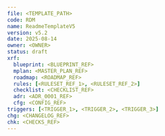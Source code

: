 ```yaml
---
file: <TEMPLATE_PATH>
code: RDM
name: ReadmeTemplateV5
version: v5.2
date: 2025-08-14
owner: <OWNER>
status: draft
xrf:
  blueprint: <BLUEPRINT_REF>
  mplan: <MASTER_PLAN_REF>
  roadmap: <ROADMAP_REF>
  rules: [<RULESET_REF_1>, <RULESET_REF_2>]
  checklist: <CHECKLIST_REF>
  adr: <ADR_0001_REF>
  cfg: <CONFIG_REF>
triggers: [<TRIGGER_1>, <TRIGGER_2>, <TRIGGER_3>]
chg: <CHANGELOG_REF>
chk: <CHECKS_REF>
---
```


# <TITLE> — README (<VER>)

> **Modo**: `<root|module|RDM_H|RDM_AI>` · **Arquitectura**: `<ARCH>`  
> Plantilla **universal** (no acoplada a rutas ni nombres). Usar solo **placeholders**.

---

## 0) Panel rápido de edición (dinámico)

> ⚙️ Rellená estos campos; podés referenciarlos en todo el documento.

- **ARCH**: `<ARCH>`  
- **VER**: `<VER>`  
- **OWNER**: `<Owner|Team>`  
- **NAMESPACE/MÓDULO**: `<NAMESPACE>`  
- **ENTRYPOINT/COMANDO**: `<ENTRY_CMD>`  
- **FOLDER**: `<ABSOLUTE_OR_RELATIVE_FOLDER>`

**Badges (opcionales)**

```
[![CI](<URL_CI_BADGE>)](<URL_CI_RUN>) [![Coverage](<URL_COV_BADGE>)](<URL_COV_REPORT>) [![Style](<URL_STYLE_BADGE>)](<URL_LINT_REPORT>)
```

> **Nota**: todos los campos entre `<>` son editables y **no** deben contener rutas fijas de la repo.

---

## Índice
- [1) Propósito](#1-propósito)
- [2) Alcance & Supuestos](#2-alcance--supuestos)
- [3) Estructura](#3-estructura)
- [4) Configuración](#4-configuración)
- [5) Quick Start / Onboarding](#5-quick-start--onboarding)
- [6) Uso (operativo)](#6-uso-operativo)
- [7) Interfaces & Contratos](#7-interfaces--contratos)
- [8) Calidad & KPIs](#8-calidad--kpis)
- [9) Auditorías automáticas — listas dinámicas](#9-auditorías-automáticas--listas-dinámicas)
- [10) Funciones principales del módulo](#10-funciones-principales-del-módulo)
- [11) Observabilidad & Registro](#11-observabilidad--registro)
- [12) Seguridad & Datos](#12-seguridad--datos)
- [13) Versionado & Releases](#13-versionado--releases)
- [14) ADRs & Decisiones](#14-adrs--decisiones)
- [15) Crossref (links editables)](#15-crossref-links-editables)
- [16) Crossref dinámico (instrucciones)](#16-crossref-dinámico-instrucciones)
- [17) Compliance & Governance](#17-compliance--governance)
- [18) Integraciones & sistemas relacionados](#18-integraciones--sistemas-relacionados)
- [19) Flujos (mermaid opcional)](#19-flujos-mermaid-opcional)
- [20) Roadmap & TODO](#20-roadmap--todo)
- [21) Snapshot de assets & huellas](#21-snapshot-de-assets--huellas)
- [22) Triggers activos](#22-triggers-activos)
- [23) Changelog (local)](#23-changelog-local)
- [Bloque IA / ingestión automática](#bloque-ia--ingestión-automática)
- [OutputTemplate (obligatorio)](#outputtemplate-obligatorio)

---

## 1) Propósito
<qué es este folder/módulo y por qué existe — 2/3 líneas de negocio y técnica>

## 2) Alcance & Supuestos
- Público objetivo: <devs, ops, data, producto>
- Límites: <qué incluye / qué no incluye>
- Premisas: <1 dev, contenedores, CI/CD repo-based, bajo costo, etc.>

## 3) Estructura
```text
# Generá el árbol del folder actual con la herramienta de tu SO
# Ejemplos:
# * Unix-like (si disponés de `tree`):  tree -L 3 > structure.txt
# * PowerShell: Get-ChildItem -Recurse | Out-File structure.txt
```

## 4) Configuración
- Variables: `<ENV_FILE_REF>` (claves mínimas) + `<CONFIG_REF>` (puertos, storage, colas, secrets).  
- Requisitos: `<RUNTIME_REQS>` (ej.: Python <3.12/3.13>) y `<QA_TOOLS>` (ej.: linter, tipos, tests, contratos).  
- Setup rápido:
  1) Crear entorno e instalar dependencias (`<ENV_CREATE_CMD>` / `<DEPS_INSTALL_CMD>`)
  2) Completar `<CONFIG_REF>` y `<ENV_FILE_REF>`
  3) Sanity: `<RUNTIME_VERSION_CMD>` / `<LINTER_VERSION_CMD>`

## 5) Quick Start / Onboarding
```bash
# 1. Obtener el repo
$ git clone <REPO_URL>
# 2. Navegar
$ cd <RELATIVE_PATH>
# 3. Ejecutar comandos/pipelines clave
$ <RUN_SCRIPT_OR_PIPELINE>
```
- IDE/Editor: abrir `<WORKSPACE_FILE_OR_DIR>`  
- Documentación vinculada: revisar backlinks a `<FOLDER>`.

## 6) Uso (operativo)
- Comandos frecuentes (ejemplos; sustituir por tus herramientas):
  - `<LINTER_CMD>` · `<TYPECHECK_CMD>` · `<TEST_CMD>`
  - `<ARCH_CONTRACTS_CMD>`
  - `<MAIN_RUN_CMD>`
- Ejemplo genérico:
  ```bash
  <RUNTIME_BIN> -m <ENTRY_MODULE> --cfg <CONFIG_REF>
  ```

## 7) Interfaces & Contratos
- **Puertos**: LLM, Tools, Repos/DB, Queue, Storage (Protocol/ABC).  
- **Eventos**: versionados, idempotencia, outbox/DLQ, reintentos.  
- **Dependencias externas**: BD, cache, mensajería, storage, IA vía adaptadores.

## 8) Calidad & KPIs
- **KPIs**: p95 < X s · p99 < Y s · MTTR < Z h · DLQ=0 · cobertura ≥ C%.  
- **QA (obligatorio)**: lints, tipos, tests, contratos de arquitectura.  
- **Definición de listo**: CI en verde + checklist del módulo sin gaps.

---

## 9) Auditorías automáticas — *listas dinámicas*
> Bloques reservados para herramientas que escriben resultados automáticamente.

### 9.1 Gate — **Version-Gate**
<!-- AUTO-VERSION-GATE:BEGIN -->
- [ ] `version` en front-matter coincide con `<VER>` esperado
- [ ] `date` actualizado (YYYY-MM-DD)
- [ ] Tag/release creado para `<VER>`
- [ ] `ROUTE` documentada en **Bloque IA**
<!-- AUTO-VERSION-GATE:END -->

### 9.2 Gate — **SOLID-Gate**
<!-- AUTO-SOLID-GATE:BEGIN -->
- [ ] DIP: dependencias **solo** vía puertos
- [ ] ISP: interfaces pequeñas (<5 métodos)
- [ ] SRP: una responsabilidad por módulo
- [ ] OCP: extensión por config/registro, sin tocar core
- [ ] LSP: tests de sustitución por adaptador pasando
<!-- AUTO-SOLID-GATE:END -->

### 9.3 Gate — **QA-Gate**
<!-- AUTO-QA-GATE:BEGIN -->
- [ ] Linter — **OK** | **WARN** | **FAIL**
- [ ] Type-check — **OK** | **WARN** | **FAIL**
- [ ] Tests — **OK** | **WARN** | **FAIL** — coverage: `<%>`
- [ ] Contratos de arquitectura — **OK** | **WARN** | **FAIL**
- [ ] SAST — **OK** | **WARN** | **FAIL**
- [ ] Licencias — **OK** | **WARN** | **FAIL**
- [ ] SBoM — **OK** | **WARN** | **FAIL**
- [ ] Secret scan — **OK** | **WARN** | **FAIL**
- [ ] Dead links — **OK** | **WARN** | **FAIL**
<!-- AUTO-QA-GATE:END -->

### 9.4 Gate — **Perf/Cost-Gate**
<!-- AUTO-PERF-GATE:BEGIN -->
- [ ] p95 < `X` s | p99 < `Y` s
- [ ] uso memoria < `MB` | CPU < `%`
- [ ] latencia proveedor IA dentro de SLA
- [ ] costo por unidad/operación dentro de presupuesto
<!-- AUTO-PERF-GATE:END -->

### 9.5 Gate — **Security/Data-Gate**
<!-- AUTO-SEC-GATE:BEGIN -->
- [ ] `<ENV_FILE_REF>` y secretos no versionados
- [ ] Retención de datos documentada
- [ ] PII/SPI — clasificación hecha y políticas aplicadas
- [ ] Borrado seguro — procedimientos definidos
<!-- AUTO-SEC-GATE:END -->

### 9.6 Resultados de auditorías (tabla autogenerable)

| Check | Herramienta | Resultado | Reporte | Fecha |
|---|---|---|---|---|
| Lint | <TOOL> | TODO | <URL>| YYYY-MM-DD |
| Tipos | <TOOL> | TODO | <URL>| YYYY-MM-DD |
| Tests | <TOOL> | TODO | <URL>| YYYY-MM-DD |
| Arch | <TOOL> | TODO | <URL>| YYYY-MM-DD |
| SAST | <TOOL> | TODO | <URL>| YYYY-MM-DD |
| Licencias | <TOOL> | TODO | <URL>| YYYY-MM-DD |
| SBoM | <TOOL> | TODO | <URL>| YYYY-MM-DD |
| Secret scan | <TOOL> | TODO | <URL>| YYYY-MM-DD |
| Links | <TOOL> | TODO | <URL>| YYYY-MM-DD |

> Los bloques `AUTO-*` pueden ser sobreescritos por pipelines. Mantener las marcas.

---

## 10) Funciones principales del módulo
> Describí las funciones/servicios clave y **proponé ediciones**. Dejás notas inline para que el asistente las procese.

| Función/Servicio | Descripción actual | Entradas | Salidas | Riesgos | Owner |
|---|---|---|---|---|---|
| `<FN_1>` | `<qué hace>` | `<inputs>` | `<outputs>` | `<riesgos>` | `<@>` |
| `<FN_2>` | `<qué hace>` | `<inputs>` | `<outputs>` | `<riesgos>` | `<@>` |

**Propuesta de edición (notas para el asistente)**

```notes-to-ai
# CONTEXTO
<qué mejorar, objetivo>

# CAMBIOS PROPUESTOS (bullets)
- [ ] <cambio 1>
- [ ] <cambio 2>

# IMPACTO / RIESGOS
<riesgos, mitigaciones>

# DECISIÓN
<pending|approved|rejected>
```

> Alternativa con `diff`:
```diff
- descripción actual
+ descripción propuesta
```

---

## 11) Observabilidad & Registro
- Logs: niveles y formato (json/plain).  
- Métricas: básicas del módulo (tps, errores, latencias).  
- Tracing: propagación y correlación (trace/span/idempotency_key).

## 12) Seguridad & Datos
- Manejo de secretos por `<SECRET_MGMT>` (no commitear).  
- Política de datos: qué se guarda, retención, PII/SPI, borrado seguro.

## 13) Versionado & Releases
- SemVer interno; tags/branches; notas de versión.  
- Migraciones (si aplica): path y reversión.

## 14) ADRs & Decisiones
- **ADR relevante**: `<ADR_0001_REF>`  
- Cambios locales: <resumen de trade-offs>  
- Pendientes de decisión: <bullets>

## 15) Crossref (links editables)
> Editá los links en esta tabla. El campo `Val` es para confirmación manual o salida de un verificador.

| Recurso | Ruta/URL | Val | Notas |
|---|---|---|---|
| Blueprint | `<URL_OR_PATH>` | [ ] válido |  |
| Master Plan | `<URL_OR_PATH>` | [ ] válido |  |
| Roadmap | `<URL_OR_PATH>` | [ ] válido |  |
| RuleSet | `<URL_OR_PATH>` | [ ] válido |  |
| Checklist | `<URL_OR_PATH>` | [ ] válido |  |
| Config | `<URL_OR_PATH>` | [ ] válido |  |
| ADR-0001 | `<URL_OR_PATH>` | [ ] válido |  |

## 16) Crossref dinámico (instrucciones)
> Procedimiento estándar para humanos/CI/Agentes IA.

<!-- AUTO-CROSSREF-GATE:BEGIN -->
1. Barrer el repositorio y detectar rutas reales de **blueprint, master plan, ruleset y ADR**.
2. Actualizar la **tabla Crossref** de este README y de los README afectados.
3. Registrar cambios en `<CHANGELOG_REF>` y `<LESSONS_LEARNED_REF>`.
4. Revalidar con tu verificador de enlaces y marcar `Val`.
<!-- AUTO-CROSSREF-GATE:END -->

## 17) Compliance & Governance
| Área | Regla | Fuente |
|---|---|---|
| Naming | `<NAMING_RULE>` | `<SOURCE_REF>` |
| Versionado | `SemVer` | `<SOURCE_REF>` |
| Testing | `<TEST_DIR_OR_RULE>` | `<SOURCE_REF>` |
| Scripts | `<SCRIPTS_DIR_OR_RULE>` | `<SOURCE_REF>` |

## 18) Integraciones & sistemas relacionados
- Sincronización con `<GLOSSARIES_OR_TAXONOMIES>` (glosarios, triggers, taxonomías).  
- Interfaz con `<WORKFLOWS_AREA>` (workflows, auditorías, migraciones).  
- Pipelines `<PIPELINES_AREA>` para QA y onboarding.

## 19) Flujos (mermaid opcional)
```mermaid
flowchart TD
  IN[Alta asset/trigger] --> SCR[Script <SCRIPTS_AREA>]
  SCR --> PIPE[Pipeline <PIPELINES_AREA>]
  PIPE --> TST[Tests <TESTS_AREA>]
  TST --> LOG[Log <LOGS_AREA>]
  LOG --> OUT[Output/Update asset]
  OUT --> FIN[Registro en <COMPLIANCE_OR_CHANGELOG>]
```

## 20) Roadmap & TODO
- [ ] Milestone 1 — <…>
- [ ] Milestone 2 — <…>
- [ ] Deuda técnica — <…>

## 21) Snapshot de assets & huellas
| Asset | Ruta | Hash/Commit | Tamaño | Fecha |
|---|---|---|---|---|
| `<FILE>` | `<URL_OR_PATH>` | `<SHA>` | `<KB>` | `YYYY-MM-DD` |

## 22) Triggers activos
- `<TRIGGER_1>` · `<TRIGGER_2>` · `<TRIGGER_3>`

## 23) Changelog (local)
- YYYY-MM-DD — init — <autor> — <resumen>
- YYYY-MM-DD — <cambio> — <autor> — <resumen>

---

## Bloque IA / ingestión automática
```yaml
bucket: <BUCKET_OR_AREA>
version: <VER>
updated: <YYYY-MM-DD>
blueprint_ref: <BLUEPRINT_REF>
master_plan_ref: <MASTER_PLAN_REF>
ruleset_ref:
  - <RULESET_REF_1>
  - <RULESET_REF_2>
triggers:
  - <TRIGGER_1>
  - <TRIGGER_2>
note: "Validar crossref dinámico y realizar barrido 100% repo tras cada ciclo."
```

---

## OutputTemplate (obligatorio)
```yaml
output_example:
  status: OK
  generated_by: ai
  created_at: <YYYY-MM-DDThh:mm:ss-03:00>
  params:
    - arch: <ARCH>
    - ver: <VER>
    - mode: <root|module|RDM_H|RDM_AI>
    - folder: <ABSOLUTE_OR_RELATIVE_FOLDER>
  result:
    - readme_ready: true
  log:
    - step1: authoring
    - step2: crossref_links
    - step3: qa_gates
```

